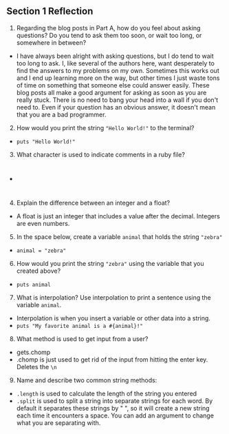 ## Section 1 Reflection

1. Regarding the blog posts in Part A, how do you feel about asking questions? Do you tend to ask them too soon, or wait too long, or somewhere in between?
  + I have always been alright with asking questions, but I do tend to wait too long to ask. I, like several of the authors here, want desperately to find the answers to my problems on my own. Sometimes this works out and I end up learning more on the way, but other times I just waste tons of time on something that someone else could answer easily. These blog posts all make a good argument for asking as soon as you are really stuck. There is no need to bang your head into a wall if you don't need to. Even if your question has an obvious answer, it doesn't mean that you are a bad programmer.
2. How would you print the string `"Hello World!"` to the terminal?
  + `puts "Hello World!"`

3. What character is used to indicate comments in a ruby file?
  + #

4. Explain the difference between an integer and a float?
  + A float is just an integer that includes a value after the decimal. Integers are even numbers.

5. In the space below, create a variable `animal` that holds the string `"zebra"`
  + `animal = "zebra"`

6. How would you print the string `"zebra"` using the variable that you created above?
  + `puts animal`

7. What is interpolation? Use interpolation to print a sentence using the variable `animal`.
  + Interpolation is when you insert a variable or other data into a string.
  + `puts "My favorite animal is a #{animal}!"`

8. What method is used to get input from a user?
  + gets.chomp
  + .chomp is just used to get rid of the input from hitting the enter key. Deletes the `\n`

9. Name and describe two common string methods:
  + `.length` is used to calculate the length of the string you entered
  + `.split` is used to split a string into separate strings for each word. By default it separates these strings by " ", so it will create a new string each time it encounters a space. You can add an argument to change what you are separating with.
